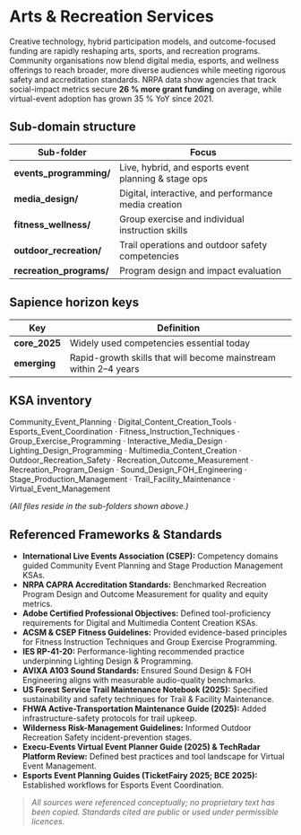 Arts & Recreation Services
==========================

Creative technology, hybrid participation models, and outcome-focused funding are rapidly reshaping arts, sports, and recreation programs. Community organisations now blend digital media, esports, and wellness offerings to reach broader, more diverse audiences while meeting rigorous safety and accreditation standards. NRPA data show agencies that track social-impact metrics secure **26 % more grant funding** on average, while virtual-event adoption has grown 35 % YoY since 2021.

## Sub-domain structure

| Sub-folder | Focus |
|------------|-------|
| **events_programming/** | Live, hybrid, and esports event planning & stage ops |
| **media_design/** | Digital, interactive, and performance media creation |
| **fitness_wellness/** | Group exercise and individual instruction skills |
| **outdoor_recreation/** | Trail operations and outdoor safety competencies |
| **recreation_programs/** | Program design and impact evaluation |

## Sapience horizon keys

| Key | Definition |
|-----|------------|
| **core_2025** | Widely used competencies essential today |
| **emerging**  | Rapid-growth skills that will become mainstream within 2–4 years |

## KSA inventory

Community_Event_Planning · Digital_Content_Creation_Tools · Esports_Event_Coordination · Fitness_Instruction_Techniques · Group_Exercise_Programming · Interactive_Media_Design · Lighting_Design_Programming · Multimedia_Content_Creation · Outdoor_Recreation_Safety · Recreation_Outcome_Measurement · Recreation_Program_Design · Sound_Design_FOH_Engineering · Stage_Production_Management · Trail_Facility_Maintenance · Virtual_Event_Management

*(All files reside in the sub-folders shown above.)*

## Referenced Frameworks & Standards

- **International Live Events Association (CSEP):** Competency domains guided Community Event Planning and Stage Production Management KSAs. 
- **NRPA CAPRA Accreditation Standards:** Benchmarked Recreation Program Design and Outcome Measurement for quality and equity metrics. 
- **Adobe Certified Professional Objectives:** Defined tool-proficiency requirements for Digital and Multimedia Content Creation KSAs.  
- **ACSM & CSEP Fitness Guidelines:** Provided evidence-based principles for Fitness Instruction Techniques and Group Exercise Programming. 
- **IES RP-41-20:** Performance-lighting recommended practice underpinning Lighting Design & Programming. 
- **AVIXA A103 Sound Standards:** Ensured Sound Design & FOH Engineering aligns with measurable audio-quality benchmarks.
- **US Forest Service Trail Maintenance Notebook (2025):** Specified sustainability and safety techniques for Trail & Facility Maintenance.  
- **FHWA Active-Transportation Maintenance Guide (2025):** Added infrastructure-safety protocols for trail upkeep.
- **Wilderness Risk-Management Guidelines:** Informed Outdoor Recreation Safety incident-prevention stages.  
- **Execu-Events Virtual Event Planner Guide (2025) & TechRadar Platform Review:** Defined best practices and tool landscape for Virtual Event Management. 
- **Esports Event Planning Guides (TicketFairy 2025; BCE 2025):** Established workflows for Esports Event Coordination.  

> *All sources were referenced conceptually; no proprietary text has been copied. Standards cited are public or used under permissible licences.*

